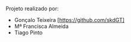 Projeto realizado por:
  - Gonçalo Teixeira [https://github.com/skdGT]
  - Mª Francisca Almeida
  - Tiago Pinto

